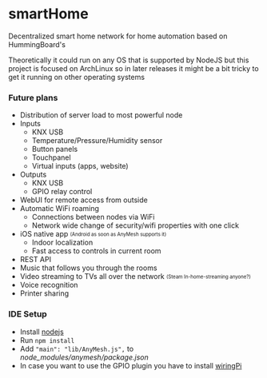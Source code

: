 # smartHome
Decentralized smart home network for home automation based on HummingBoard's

Theoretically it could run on any OS that is supported by NodeJS but this project is focused on ArchLinux
so in later releases it might be a bit tricky to get it running on other operating systems

### Future plans
* Distribution of server load to most powerful node
* Inputs
    * KNX USB
    * Temperature/Pressure/Humidity sensor
    * Button panels
    * Touchpanel
    * Virtual inputs (apps, website)
* Outputs
    * KNX USB
    * GPIO relay control
* WebUI for remote access from outside
* Automatic WiFi roaming
    * Connections between nodes via WiFi
    * Network wide change of security/wifi properties with one click
* iOS native app <sub><sup>(Android as soon as AnyMesh supports it)</sup></sub>
    * Indoor localization
    * Fast access to controls in current room
* REST API
* Music that follows you through the rooms
* Video streaming to TVs all over the network <sub><sup>(Steam In-home-streaming anyone?)</sup></sub>
* Voice recognition
* Printer sharing

### IDE Setup
* Install [nodejs](https://nodejs.org/download/)
* Run `npm install`
* Add `"main": "lib/AnyMesh.js",` to *node_modules/anymesh/package.json*
* In case you want to use the GPIO plugin you have to install [wiringPi](http://wiringpi.com/download-and-install/)